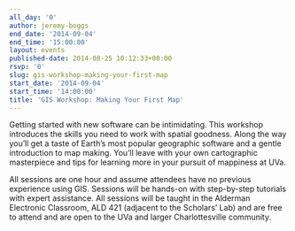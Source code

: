 ```yaml
---
all_day: '0'
author: jeremy-boggs
end_date: '2014-09-04'
end_time: '15:00:00'
layout: events
published-date: 2014-08-25 10:12:33+00:00
rsvp: '0'
slug: gis-workshop-making-your-first-map
start_date: '2014-09-04'
start_time: '14:00:00'
title: 'GIS Workshop: Making Your First Map'
---
```


Getting started with new software can be intimidating. This workshop introduces the skills you need to work with spatial goodness. Along the way you’ll get a taste of Earth’s most popular geographic software and a gentle introduction to map making. You’ll leave with your own cartographic masterpiece and tips for learning more in your pursuit of mappiness at UVa.

All sessions are one hour and assume attendees have no previous experience using GIS. Sessions will be hands-on with step-by-step tutorials with expert assistance. All sessions will be taught in the Alderman Electronic Classroom, ALD 421 (adjacent to the Scholars’ Lab) and are free to attend and are open to the UVa and larger Charlottesville community.

